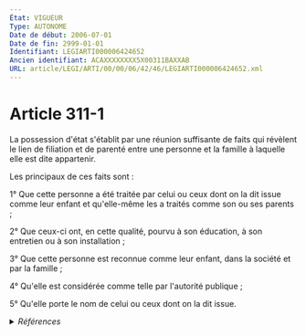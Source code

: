 ```yaml
---
État: VIGUEUR
Type: AUTONOME
Date de début: 2006-07-01
Date de fin: 2999-01-01
Identifiant: LEGIARTI000006424652
Ancien identifiant: ACAXXXXXXXX5X00311BAXXAB
URL: article/LEGI/ARTI/00/00/06/42/46/LEGIARTI000006424652.xml
---
```


<h1>Article 311-1</h1>

La possession d'état s'établit par une réunion suffisante de faits qui révèlent
le lien de filiation et de parenté entre une personne et la famille à laquelle
elle est dite appartenir.<br />

Les principaux de ces faits sont :<br />

1° Que cette personne a été traitée par celui ou ceux dont on la dit issue comme
leur enfant et qu'elle-même les a traités comme son ou ses parents ;<br />

2° Que ceux-ci ont, en cette qualité, pourvu à son éducation, à son entretien ou
à son installation ;<br />

3° Que cette personne est reconnue comme leur enfant, dans la société et par la
famille ;<br />

4° Qu'elle est considérée comme telle par l'autorité publique ;<br />

5° Qu'elle porte le nom de celui ou ceux dont on la dit issue.


<details>
  <summary><em>Références</em></summary>

  <h2>Articles faisant référence à l'article</h2>
  
  <ul>
    <li>
      <a href="https://legal.tricoteuses.fr//redirection/LEGIARTI000006285052?vers=git&vers=legifrance">Ordonnance n° 2005-759 du 4 juillet 2005 portant réforme de la filiation - article 2 ENTIEREMENT_MODIF</a> MODIFICATION cible
    </li>
    <li>
      <a href="https://legal.tricoteuses.fr//redirection/LEGIARTI000006285055?vers=git&vers=legifrance">Ordonnance n° 2005-759 du 4 juillet 2005 portant réforme de la filiation - article 5 ENTIEREMENT_MODIF</a> MODIFICATION cible
    </li>
  </ul>
  
  <h2>Textes faisant référence à l'article</h2>
  
  <ul>
    <li>
      <a href="https://legal.tricoteuses.fr//redirection/JORFTEXT000000451869?vers=git&vers=legifrance">Ordonnance n° 2005-759 du 4 juillet 2005 portant réforme de la filiation</a> SPEC_APPLI cible
    </li>
  </ul>
  
  <h2>Références faites par l'article</h2>
  
  <ul>
    <li>
      2005-07-04 SPEC_APPLI source <a href="https://legal.tricoteuses.fr//redirection/JORFTEXT000000451869?vers=git&vers=legifrance">Ordonnance n° 2005-759 du 4 juillet 2005 portant réforme de la filiation</a>
    </li>
    <li>
      2005-07-04 MODIFICATION source <a href="https://legal.tricoteuses.fr//redirection/LEGIARTI000006285052?vers=git&vers=legifrance">Ordonnance n° 2005-759 du 4 juillet 2005 portant réforme de la filiation - article 2 ENTIEREMENT_MODIF</a>
    </li>
    <li>
      2005-07-04 MODIFICATION source <a href="https://legal.tricoteuses.fr//redirection/LEGIARTI000006285055?vers=git&vers=legifrance">Ordonnance n° 2005-759 du 4 juillet 2005 portant réforme de la filiation - article 5 ENTIEREMENT_MODIF</a>
    </li>
    <li>
      2999-01-01 CITATION cible <a href="https://legal.tricoteuses.fr//redirection/LEGIARTI000038310357?vers=git&vers=legifrance">Code civil - article 317 AUTONOME VIGUEUR, en vigueur depuis le 2019-03-25</a>
    </li>
    <li>
      2999-01-01 CITATION cible <a href="https://legal.tricoteuses.fr//redirection/LEGIARTI000039280102?vers=git&vers=legifrance">Code de l'entrée et du séjour des étrangers et du droit d'asile - article L111-6 AUTONOME ABROGE, en vigueur du 2020-01-01 au 2021-05-01</a>
    </li>
    <li>
      2999-01-01 CITATION cible <a href="https://legal.tricoteuses.fr//redirection/LEGIARTI000037398371?vers=git&vers=legifrance">Code de l'entrée et du séjour des étrangers et du droit d'asile - article L752-1 AUTONOME ABROGE, en vigueur du 2019-01-01 au 2021-05-01</a>
    </li>
    <li>
      CODIFICATION source Loi 1803-03-14
    </li>
  </ul>
</details>
